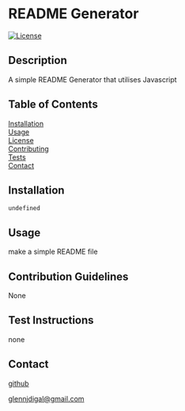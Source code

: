# README Generator

  [![License](https://img.shields.io/badge/License-MIT-yellow.svg)](https://opensource.org/licenses/MIT)

## Description

A simple README Generator that utilises Javascript 

## Table of Contents
[Installation](#Installation)  
[Usage](#Usage)  
[License](#License)  
[Contributing](#Contribution-Guidelines)  
[Tests](#How-To-Test)  
[Contact](#Contact)  

## Installation

```undefined```

## Usage

make a simple README file

## Contribution Guidelines

None

## Test Instructions

none

## Contact

[github](https://github.com/gd741)

glennjdigal@gmail.com  
